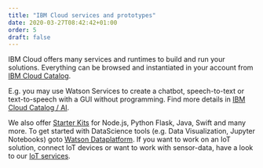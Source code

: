 ```yaml
---
title: "IBM Cloud services and prototypes"
date: 2020-03-27T08:42:42+01:00
order: 5
draft: false
---
```


IBM Cloud offers many services and runtimes to build and run your solutions. Everything can be browsed and instantiated in your account from [IBM Cloud Catalog](https://cloud.ibm.com/catalog). 

E.g. you may use Watson Services to create a chatbot, speech-to-text or text-to-speech with a GUI without programming. Find more details in [IBM Cloud Catalog / AI](https://cloud.ibm.com/catalog?category=ai).

We also offer [Starter Kits](https://cloud.ibm.com/developer/appservice/starter-kits) for Node.js, Python Flask, Java, Swift and many more. To get started with DataScience tools (e.g. Data Visualization, Jupyter Notebooks) goto [Watson Dataplatform](https://dataplatform.cloud.ibm.com/). If you want to work on an IoT solution, connect IoT devices or want to work with sensor-data, have a look to our [IoT services](https://cloud.ibm.com/catalog/services/internet-of-things-platform).

